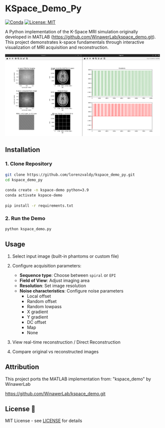 # KSpace_Demo_Py

[![Conda](https://img.shields.io/conda/dn/conda-forge/python)](https://docs.conda.io/)
[![License: MIT](https://img.shields.io/badge/License-MIT-yellow.svg)](https://opensource.org/licenses/MIT)

A Python implementation of the K-Space MRI simulation originally developed in MATLAB (https://github.com/WinawerLab/kspace_demo.git). This project demonstrates k-space fundamentals through interactive visualization of MRI acquisition and reconstruction.

![Demo Screenshot](imgs/demo.png)

## Installation

### 1. Clone Repository
```bash
git clone https://github.com/lorenzvaldy/kspace_demo_py.git
cd kspace_demo_py

conda create -n kspace-demo python=3.9
conda activate kspace-demo

pip install -r requirements.txt
```

### 2. Run the Demo
```bash
python kspace_demo.py
```

## Usage

1. Select input image (built-in phantoms or custom file)

2. Configure acquisition parameters:
    * **Sequence type**: Choose between `spiral` or `EPI`
    * **Field of View**: Adjust imaging area
    * **Resolution**: Set image resolution
    * **Noise characteristics**: Configure noise parameters
        * Local offset
        * Random offset
        * Random lowpass
        * X gradient
        * Y gradient
        * DC offset
        * Map
        * None

3. View real-time reconstruction / Direct Reconstruction

4. Compare original vs reconstructed images

## Attribution

This project ports the MATLAB implementation from:
"kspace_demo" by WinawerLab

https://github.com/WinawerLab/kspace_demo.git

## License 📄

MIT License - see [LICENSE](LICENSE) for details